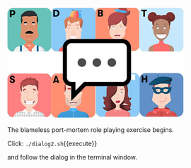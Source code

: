 ![](../../assets/online-devops-dojo/post-incident-practices/team-chat.jpg)

The blameless port-mortem role playing exercise begins.

Click: `./dialog2.sh`{{execute}}

and follow the dialog in the terminal window.
